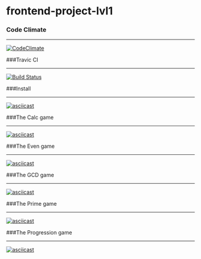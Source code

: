 # frontend-project-lvl1

### Code Climate
***
[![CodeClimate](https://api.codeclimate.com/v1/badges/8e4e14463ed40f59ebd8/maintainability)](https://codeclimate.com/github/nickolay7/frontend-project-lvl1/maintainability)

###Travic CI
***
[![Build Status](https://travis-ci.org/nickolay7/frontend-project-lvl1.svg?branch=master)](https://travis-ci.org/nickolay7/frontend-project-lvl1)

###Install
***
[![asciicast](https://asciinema.org/a/nkqATC9PA89r3ngizGhuN8VwX.svg)](https://asciinema.org/a/nkqATC9PA89r3ngizGhuN8VwX)

###The Calc game
***
[![asciicast](https://asciinema.org/a/RafpdCdbFn14AWfCribPfeVnc.svg)](https://asciinema.org/a/RafpdCdbFn14AWfCribPfeVnc)

###The Even game
***
[![asciicast](https://asciinema.org/a/T48LJSOgQwr9mmGbdZOufq22i.svg)](https://asciinema.org/a/T48LJSOgQwr9mmGbdZOufq22i)

###The GCD game
***
[![asciicast](https://asciinema.org/a/ZotoFDdsHTcdUrN8QbZgkCg7i.svg)](https://asciinema.org/a/ZotoFDdsHTcdUrN8QbZgkCg7i)

###The Prime game
***
[![asciicast](https://asciinema.org/a/PEnvEDtRZDTXAUwN0dCm45jM3.svg)](https://asciinema.org/a/PEnvEDtRZDTXAUwN0dCm45jM3)

###The Progression game
***
 [![asciicast](https://asciinema.org/a/C3heAzuv0XIcgDxkpVkXeOPuD.svg)](https://asciinema.org/a/C3heAzuv0XIcgDxkpVkXeOPuD)